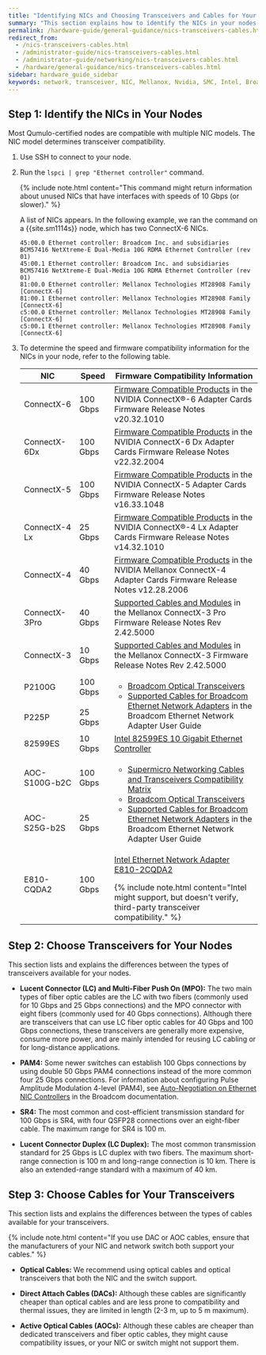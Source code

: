 ```yaml
---
title: "Identifying NICs and Choosing Transceivers and Cables for Your Qumulo Node"
summary: "This section explains how to identify the NICs in your nodes and choose the correct transceivers and cables."
permalink: /hardware-guide/general-guidance/nics-transceivers-cables.html
redirect_from:
  - /nics-transceivers-cables.html
  - /administrator-guide/nics-transceivers-cables.html
  - /administrator-guide/networking/nics-transceivers-cables.html
  - /hardware/general-guidance/nics-transceivers-cables.html
sidebar: hardware_guide_sidebar
keywords: network, transceiver, NIC, Mellanox, Nvidia, SMC, Intel, Broadcom, short range, long range, fiber, optic, cable
---
```


## Step 1: Identify the NICs in Your Nodes
Most Qumulo-certified nodes are compatible with multiple NIC models. The NIC model determines transceiver compatibility.

1. Use SSH to connect to your node.

1. Run the `lspci | grep "Ethernet controller"` command.

   {% include note.html content="This command might return information about unused NICs that have interfaces with speeds of 10 Gbps (or slower)." %}

   A list of NICs appears. In the following example, we ran the command on a {{site.sm1114s}} node, which has two ConnectX-6 NICs.

   ```
   45:00.0 Ethernet controller: Broadcom Inc. and subsidiaries BCM57416 NetXtreme-E Dual-Media 10G RDMA Ethernet Controller (rev 01)
   45:00.1 Ethernet controller: Broadcom Inc. and subsidiaries BCM57416 NetXtreme-E Dual-Media 10G RDMA Ethernet Controller (rev 01)
   81:00.0 Ethernet controller: Mellanox Technologies MT28908 Family [ConnectX-6]
   81:00.1 Ethernet controller: Mellanox Technologies MT28908 Family [ConnectX-6]
   c5:00.0 Ethernet controller: Mellanox Technologies MT28908 Family [ConnectX-6]
   c5:00.1 Ethernet controller: Mellanox Technologies MT28908 Family [ConnectX-6]
   ```
   
1. To determine the speed and firmware compatibility information for the NICs in your node, refer to the following table.

   <table>
     <thead>
       <tr>
         <th>NIC</th>
         <th>Speed</th>
         <th>Firmware Compatibility Information</th>
       </tr>
     </thead>
     <tbody>
       <tr>
         <td>ConnectX-6</td>
         <td>100 Gbps</td>
         <td><a href="https://docs.nvidia.com/networking/display/ConnectX6Firmwarev20321010/Firmware+Compatible+Products">Firmware Compatible Products</a> in the NVIDIA ConnectX®-6 Adapter Cards Firmware Release Notes v20.32.1010</td>
       </tr>
       <tr>
         <td>ConnectX-6Dx</td>
         <td>100 Gbps</td>
         <td><a href="https://docs.nvidia.com/networking/display/ConnectX6DxFirmwarev22322004/Firmware+Compatible+Products">Firmware Compatible Products</a> in the NVIDIA ConnectX-6 Dx Adapter Cards Firmware Release Notes v22.32.2004</td>
       </tr>
       <tr>
         <td>ConnectX-5</td>
         <td>100 Gbps</td>
         <td><a href="https://docs.nvidia.com/networking/display/ConnectX5Firmwarev16331048/Firmware+Compatible+Products">Firmware Compatible Products</a> in the NVIDIA ConnectX-5 Adapter Cards Firmware Release Notes v16.33.1048</td>
       </tr>
       <tr>
         <td>ConnectX-4 Lx</td>
         <td>25 Gbps</td>
         <td><a href="https://docs.nvidia.com/networking/display/ConnectX4LxFirmwarev14321010/Firmware+Compatible+Products">Firmware Compatible Products</a> in the NVIDIA ConnectX®-4 Lx Adapter Cards Firmware Release Notes v14.32.1010</td>
       </tr>
       <tr>
         <td>ConnectX-4</td>
         <td>40 Gbps</td>
         <td><a href="https://docs.nvidia.com/networking/display/ConnectX4Firmwarev12282006/Firmware+Compatible+Products">Firmware Compatible Products</a> in the NVIDIA Mellanox ConnectX-4 Adapter Cards Firmware Release Notes v12.28.2006</td>
       </tr>
       <tr>
         <td>ConnectX-3Pro</td>
         <td>40 Gbps</td>
         <td><a href="https://network.nvidia.com/related-docs/firmware/ConnectX3Pro-FW-2_42_5000-release_notes.pdf#page=8">Supported Cables and Modules</a> in the Mellanox ConnectX-3 Pro Firmware Release Notes Rev 2.42.5000</td>
       </tr>
       <tr>
         <td>ConnectX-3</td>
         <td>10 Gbps</td>
         <td><a href="https://network.nvidia.com/pdf/firmware/ConnectX3-FW-2_42_5000-release_notes.pdf#page=7">Supported Cables and Modules</a> in the Mellanox ConnectX-3 Firmware Release Notes Rev 2.42.5000</td>
       </tr>
       <tr>
         <td>P2100G</td>
         <td>100 Gbps</td>
         <td rowspan=2>
           <ul>
             <li><a href="https://www.broadcom.com/products/fiber-optic-modules-components/networking/optical-transceivers">Broadcom Optical Transceivers</a></li>
             <li><a href="https://techdocs.broadcom.com/us/en/storage-and-ethernet-connectivity/ethernet-nic-controllers/bcm957xxx/adapters/installation/connecting-the-network-cables.html">Supported Cables for Broadcom Ethernet Network Adapters</a> in the Broadcom Ethernet Network Adapter User Guide</li>
           </ul>
         </td>
       </tr>
       <tr>
         <td>P225P</td>
         <td>25 Gbps</td>
       </tr>
       <tr>
         <td>82599ES</td>
         <td>10 Gbps</td>
         <td><a href="https://www.intel.com/content/www/us/en/products/sku/41282/intel-82599es-10-gigabit-ethernet-controller/specifications.html">Intel 82599ES 10 Gigabit Ethernet Controller</a></td>
       </tr>
       <tr>
         <td>AOC-S100G-b2C</td>
         <td>100 Gbps</td>
         <td rowspan=2>
           <ul>
             <li><a href="https://www.supermicro.com/en/support/resources/aoc/cables-transceivers">Supermicro Networking Cables and Transceivers Compatibility Matrix</a></li>
             <li><a href="https://www.broadcom.com/products/fiber-optic-modules-components/networking/optical-transceivers">Broadcom Optical Transceivers</a></li>
             <li><a href="https://techdocs.broadcom.com/us/en/storage-and-ethernet-connectivity/ethernet-nic-controllers/bcm957xxx/adapters/installation/connecting-the-network-cables.html">Supported Cables for Broadcom Ethernet Network Adapters</a> in the Broadcom Ethernet Network Adapter User Guide</li>
           </ul>
         </td>
       </tr>
       <tr>
         <td>AOC-S25G-b2S</td>
         <td>25 Gbps</td>
       </tr>
       <tr>
         <td>E810-CQDA2</td>
         <td>100 Gbps</td>
         <td>
           <p><a href="https://compatibleproducts.intel.com/ProductDetails?activeModule=Intel%C2%AE%20Ethernet&prdName=Intel%C2%AE%20Ethernet%20Network%20Adapter%20E810-2CQDA2">Intel Ethernet Network Adapter E810-2CQDA2</a></p>
           {% include note.html content="Intel might support, but doesn't verify, third-party transceiver compatibility." %}
         </td>
       </tr>
     </tbody>
     </table>


## Step 2: Choose Transceivers for Your Nodes
This section lists and explains the differences between the types of transceivers available for your nodes.

* **Lucent Connector (LC) and Multi-Fiber Push On (MPO):** The two main types of fiber optic cables are the LC with two fibers (commonly used for 10 Gbps and 25 Gbps connections) and the MPO connector with eight fibers (commonly used for 40 Gbps connections). Although there are transceivers that can use LC fiber optic cables for 40 Gbps and 100 Gbps connections, these transceivers are generally more expensive, consume more power, and are mainly intended for reusing LC cabling or for long-distance applications.

* **PAM4:** Some newer switches can establish 100 Gbps connections by using double 50 Gbps PAM4 connections instead of the more common four 25 Gbps connections. For information about configuring Pulse Amplitude Modulation 4-level (PAM4), see [Auto-Negotiation on Ethernet NIC Controllers](https://techdocs.broadcom.com/us/en/storage-and-ethernet-connectivity/ethernet-nic-controllers/bcm957xxx/1-0/Configuration-adapter/auto-negotiation-configuration.html) in the Broadcom documentation.

* **SR4:** The most common and cost-efficient transmission standard for 100 Gbps is SR4, with four QSFP28 connections over an eight-fiber cable. The maximum range for SR4 is 100 m.

* **Lucent Connector Duplex (LC Duplex):** The most common transmission standard for 25 Gbps is LC duplex with two fibers. The maximum short-range connection is 100 m and long-range connection is 10 km. There is also an extended-range standard with a maximum of 40 km.


## Step 3: Choose Cables for Your Transceivers
This section lists and explains the differences between the types of cables available for your transceivers.

{% include note.html content="If you use DAC or AOC cables, ensure that the manufacturers of your NIC and network switch both support your cables." %}

* **Optical Cables:** We recommend using optical cables and optical transceivers that both the NIC and the switch support.

* **Direct Attach Cables (DACs):** Although these cables are significantly cheaper than optical cables and are less prone to compatibility and thermal issues, they are limited in length (2-3 m, up to 5 m maximum).

* **Active Optical Cables (AOCs):** Although these cables are cheaper than dedicated transceivers and fiber optic cables, they might cause compatibility issues, or your NIC or switch might not support them.
